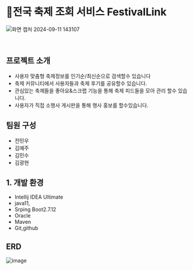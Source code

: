 # 🎉전국 축제 조회 서비스 FestivalLink 
![화면 캡처 2024-09-11 143107](https://github.com/user-attachments/assets/020c4175-3b5c-4249-a0eb-9364c1a523f9)


<br>


## 프로젝트 소개 
- 사용자 맞춤형 축제정보를 인기순/최신순으로 검색할수 있습니다
- 축제 커뮤니티에서 사용자들과 축제 후기를 공유할수 있습니다.
- 관심있는 축제들을 좋아요&스크랩 기능을 통해 축제 피드들을 모아 관리 할수 있습니다.
- 사용자가 직접 소행사 게시판을 통해 행사 홍보를 할수있습니다.

## 팀원 구성
- 전민우
- 김예주
- 김민수
- 김광현

## 1. 개발 환경
- Intellij IDEA Ultimate
- java11,
- Srping Boot2.7.12
- Oracle
- Maven
- Git,github


## ERD
![image](https://github.com/user-attachments/assets/92e108e1-9cd2-4e67-8300-cad070f6233b)
